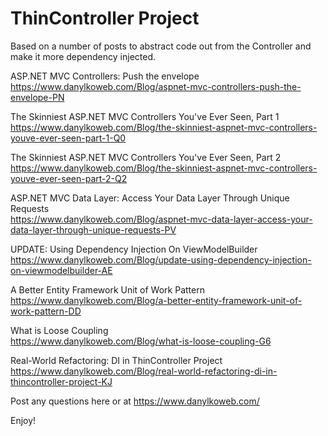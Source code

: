 # ThinController Project

Based on a number of posts to abstract code out from the Controller and make it more dependency injected.

ASP.NET MVC Controllers: Push the envelope<br/>
https://www.danylkoweb.com/Blog/aspnet-mvc-controllers-push-the-envelope-PN

The Skinniest ASP.NET MVC Controllers You've Ever Seen, Part 1<br/>
https://www.danylkoweb.com/Blog/the-skinniest-aspnet-mvc-controllers-youve-ever-seen-part-1-Q0

The Skinniest ASP.NET MVC Controllers You've Ever Seen, Part 2<br/>
https://www.danylkoweb.com/Blog/the-skinniest-aspnet-mvc-controllers-youve-ever-seen-part-2-Q2

ASP.NET MVC Data Layer: Access Your Data Layer Through Unique Requests<br/>
https://www.danylkoweb.com/Blog/aspnet-mvc-data-layer-access-your-data-layer-through-unique-requests-PV

UPDATE: Using Dependency Injection On ViewModelBuilder<br/>
https://www.danylkoweb.com/Blog/update-using-dependency-injection-on-viewmodelbuilder-AE

A Better Entity Framework Unit of Work Pattern<br/>
https://www.danylkoweb.com/Blog/a-better-entity-framework-unit-of-work-pattern-DD

What is Loose Coupling<br/>
https://www.danylkoweb.com/Blog/what-is-loose-coupling-G6

Real-World Refactoring: DI in ThinController Project
https://www.danylkoweb.com/Blog/real-world-refactoring-di-in-thincontroller-project-KJ

Post any questions here or at https://www.danylkoweb.com/

Enjoy!




